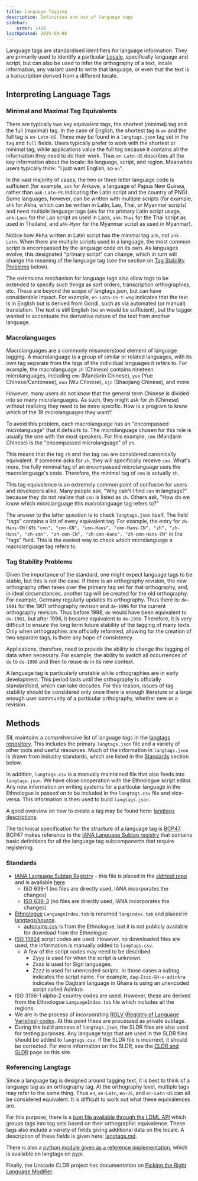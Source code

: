 ```yaml
---
title: Language Tagging
description: Definition and use of language tags
sidebar:
    order: 1410
lastUpdated: 2025-08-08
---
```


Language tags are standardised identifiers for language information. They are primarily used to identify a particular [Locale][locale-def], specifically language and script, but can also be used to infer the orthography of a text, locale information, any variant used to write that language, or even that the text is a transcription derived from a different locale.

## Interpreting Language Tags

### Minimal and Maximal Tag Equivalents

There are typically two key equivalent tags, the shortest (minimal) tag and the full (maximal) tag. In the case of English, the shortest tag is `en` and the full tag is `en-Latn-US`. These may be found in a `langtags.json` tag set in the `tag` and `full` fields. Users typically prefer to work with the shortest or minimal tag, while applications value the full tag because it contains all the information they need to do their work. Thus `en-Latn-US` describes all the key information about the locale: its language, script, and region. Meanwhile users typically think: "I just want English, so `en`".

In the vast majority of cases, the two or three letter language code is sufficient (for example, `aak` for Ankave, a language of Papua New Guinea, rather than `aak-Latn-PG` indicating the Latin script and the country of PNG). Some languages, however, can be written with multiple scripts (for example, `ahk` for Akha, which can be written in Latin, Lao, Thai, or Myanmar scripts) and need multiple language tags (`ahk` for the primary Latin script usage, `ahk-Laoo` for the Lao script as used in Laos, `ahk-Thai` for the Thai script as used in Thailand, and `ahk-Mymr` for the Myanmar script as used in Myanmar).

Notice how Akha written in Latin script has the minimal tag `ahk`, not `ahk-Latn`. When there are multiple scripts used in a language, the most common script is encompassed by the language code on its own. As languages evolve, this designated "primary script" can change, which in turn will change the meaning of the language tag (see the section on [Tag Stability Problems][stability-problems] below).

The extensions mechanism for language tags also allow tags to be extended to specify such things as sort orders, transcription orthographies, etc. These are beyond the scope of langtags.json, but can have considerable impact. For example, `en-Latn-US-t-wsg` indicates that the text is in English but is derived from Gondi, such as via automated (or manual) translation. The text is still English (so `en` would be sufficient), but the tagger wanted to accentuate the derivative nature of the text from another language.

### Macrolanguages

Macrolanguages are a commonly misunderstood element of language tagging. A macrolanguage is a group of similar or related languages, with its own tag separate from the tags of the individual languages it refers to. For example, the macrolanguage `zh` (Chinese) contains nineteen microlanguages, including `cmn` (Mandarin Chinese), `yue` (Yue Chinese/Cantonese), `wuu` (Wu Chinese), `sjc` (Shaojiang Chinese), and more. 

However, many users do not know that the general term Chinese is divided into so many microlanguages. As such, they might ask for `zh` (Chinese) without realizing they need to be more specific. How is a program to know which of the 19 microlanguages they want?

To avoid this problem, each macrolanguage has an "encompassed microlanguage" that it defaults to. The microlanguage chosen for this role is usually the one with the most speakers. For this example, `cmn` (Mandarin Chinese) is the "encompassed microlanguage" of `zh`. 

This means that the tag `zh` and the tag `cmn` are considered canonically equivalent. If someone asks for `zh`, they will specifically receive `cmn`. What's more, the fully minimal tag of an encompassed microlanguage uses the macrolanguage's code. Therefore, the minimal tag of `cmn` is actually `zh`. 

This tag equivalence is an extremely common point of confusion for users and developers alike. Many people ask, "Why can't I find `cmn` in langtags?" because they do not realize that `cmn` is listed as `zh`. Others ask, "How do we know which microlanguage this macrolanguage tag refers to?" 

The answer to the latter question is to check `langtags.json` itself. The field "tags" contains a list of every equivalent tag. For example, the entry for `zh-Hans-CH` lists `"cmn", "cmn-CN", "cmn-Hans", "cmn-Hans-CN", "zh", "zh-Hans", "zh-cmn", "zh-cmn-CN", "zh-cmn-Hans", "zh-cmn-Hans-CN"` in the "tags" field. This is the easiest way to check which microlanguage a macrolanguage tag refers to. 

### Tag Stability Problems

Given the importance of the standard, one might expect language tags to be stable, but this is not the case. If there is an orthography revision, the new orthography often takes over the primary tag set for that orthography, and, in ideal circumstances, another tag will be created for the old orthography. For example, Germany regularly updates its orthography. Thus there is: `de-1901` for the 1901 orthography revision and `de-1996` for the current orthography revision. Thus before 1996, `de` would have been equivalent to `de-1901`, but after 1996, it became equivalent to `de-1996`. Therefore, it is very difficult to ensure the long term future stability of the tagging of many texts. Only when orthographies are officially reformed, allowing for the creation of two separate tags, is there any hope of consistency.

Applications, therefore, need to provide the ability to change the tagging of data when necessary. For example, the ability to switch all occurrences of `de` to `de-1996` and then to reuse `de` in its new context.

A language tag is particularly unstable while orthographies are in early development. This period lasts until the orthography is officially standardised, which can take decades. For this reason, issues of tag stability should be considered only once there is enough literature or a large enough user community of a particular orthography, whether new or a revision. 

## Methods

SIL maintains a comprehensive list of language tags in the [langtags repository][langtags]. This includes the primary `langtags.json` file and a variety of other tools and useful resources. Much of the information in `langtags.json` is drawn from industry standards, which are listed in the [Standards][langtag-standards] section below.

In addition, `langtags.csv` is a manually maintained file that also feeds into `langtags.json`. We have close cooperation with the Ethnologue script editor. Any new information on writing systems for a particular language in the Ethnologue is passed on to be included in the `langtags.csv` file and vice-versa. This information is then used to build `langtags.json`. 

A good overview on how to create a tag may be found here: [langtags descriptions][langtags-tagging].

The technical specification for the structure of a language tag is [BCP47][bcp47]. BCP47 makes reference to the [IANA Language Subtag registry][iana] that contains basic definitions for all the language tag subcomponents that require registering.

### Standards

- [IANA Language Subtag Registry][iana] - this file is placed in the [sldrtool repo][sldrtool] and is available [here][iana-file].
   - ISO 639-1 (no files are directly used, IANA incorporates the changes)
   - [ISO 639-3][iso-639-3] (no files are directly used, IANA incorporates the changes)
- [Ethnologue][ethnologue-codes] `LanguageIndex.tab` is renamed `langindex.tab` and placed in [langtags/source][langindex].
   - [autonyms.csv][autonyms] is from the Ethnologue, but it is not publicly available for download from the Ethnologue.
- [ISO 15924][uni-iso-15924] script codes are used. However, no downloaded files are used, the information is manually added to `langtags.csv`.
   - A few of the script codes may need to be described.
     - Zyyy is used for when the script is unknown.
     - Zxxx is used for Sign languages.
     - Zzzz is used for unencoded scripts. In those cases a subtag indicates the script name. For example, `dag-Zzzz-GH-x-adinkra` indicates the Dagbani language in Ghana is using an unencoded script called Adinkra.
- ISO 3166-1 alpha-2 country codes are used. However, these are derived from the Ethnologue `LanguageIndex.tab` file which includes all the regions.
- We are in the process of incorporating [ROLV (Registry of Language Varieties) codes][rolv]. At this point these are processed as private subtags.
- During the build process of `langtags.json`, the SLDR files are also used for testing purposes. Any language tags that are used in the SLDR files should be added to `langtags.csv`. If the SLDR file is incorrect, it should be corrected. For more information on the SLDR, see the [CLDR and SLDR][sldr-page] page on this site.

### Referencing Langtags

Since a language tag is designed around tagging text, it is best to think of a language tag as an orthography tag. At the orthography level, multiple tags may refer to the same thing. Thus `en`, `en-Latn`, `en-US`, and `en-Latn-US` can all be considered equivalent. It is difficult to work out what these equivalences are. 

For this purpose, there is a [json file available through the LDML API][json-ldml] which groups tags into tag sets based on their orthographic equivalence. These tags also include a variety of fields giving additional data on the locale. A description of these fields is given here: [langtags.md][langtags-desc]. 

There is also a [python module given as a reference implementation][pypi], which is available on langtags on pypi. 

Finally, the Unicode CLDR project has documentation on [Picking the Right Language Modifier][uni-cldr-langtag-picking].

[autonyms]: https://github.com/silnrsi/langtags/tree/master/source/autonyms.csv
[bcp47]: https://www.rfc-editor.org/bcp/bcp47.txt
[ethnologue-codes]: https://www.ethnologue.com/codes/
[iana-file]: https://github.com/silnrsi/sldrtools/blob/master/lib/sldr/language-subtag-registry.txt
[iana]: https://www.iana.org/assignments/language-subtag-registry/language-subtag-registry
[iso-639-3]: https://iso639-3.sil.org/
[json-ldml]: https://ldml.api.sil.org/langtags.json
[langindex]: https://github.com/silnrsi/langtags/tree/master/source/langindex.tab
[langtag-standards]: /topics/writingsystems/language-tagging/#standards
[langtags-desc]: https://github.com/silnrsi/langtags/blob/master/doc/langtags.md
[langtags-tagging]: https://github.com/silnrsi/langtags/blob/master/doc/tagging.md
[langtags]: https://github.com/silnrsi/langtags/blob/master/doc/tagging.md
[locale-def]: /reference/glossary/#locale
[pypi]: https://github.com/silnrsi/langtags/blob/master/lib/langtag/__init__.py
[rolv]: https://hisregistries.org/rolv/
[sldr-page]: /topics/writingsystems/cldr-and-sldr
[sldrtool]: https://github.com/silnrsi/sldrtools
[stability-problems]: /topics/writingsystems/language-tagging/#tag-stability-problems
[uni-cldr-langtag-picking]: https://cldr.unicode.org/index/cldr-spec/picking-the-right-language-code
[uni-iso-15924]: https://unicode.org/iso15924/iso15924-codes.html